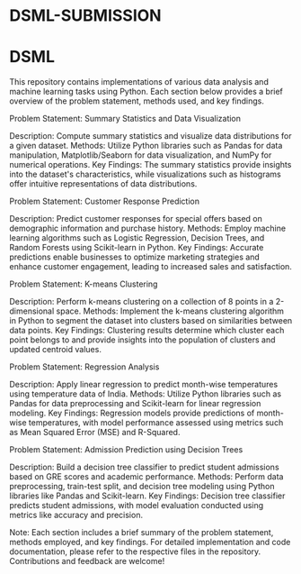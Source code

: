 # DSML-SUBMISSION
# DSML
This repository contains implementations of various data analysis and machine learning tasks using Python. Each section below provides a brief overview of the problem statement, methods used, and key findings.

Problem Statement: Summary Statistics and Data Visualization

Description: Compute summary statistics and visualize data distributions for a given dataset.
Methods: Utilize Python libraries such as Pandas for data manipulation, Matplotlib/Seaborn for data visualization, and NumPy for numerical operations.
Key Findings: The summary statistics provide insights into the dataset's characteristics, while visualizations such as histograms offer intuitive representations of data distributions.

Problem Statement: Customer Response Prediction

Description: Predict customer responses for special offers based on demographic information and purchase history.
Methods: Employ machine learning algorithms such as Logistic Regression, Decision Trees, and Random Forests using Scikit-learn in Python.
Key Findings: Accurate predictions enable businesses to optimize marketing strategies and enhance customer engagement, leading to increased sales and satisfaction.

Problem Statement: K-means Clustering

Description: Perform k-means clustering on a collection of 8 points in a 2-dimensional space.
Methods: Implement the k-means clustering algorithm in Python to segment the dataset into clusters based on similarities between data points.
Key Findings: Clustering results determine which cluster each point belongs to and provide insights into the population of clusters and updated centroid values.

Problem Statement: Regression Analysis

Description: Apply linear regression to predict month-wise temperatures using temperature data of India.
Methods: Utilize Python libraries such as Pandas for data preprocessing and Scikit-learn for linear regression modeling.
Key Findings: Regression models provide predictions of month-wise temperatures, with model performance assessed using metrics such as Mean Squared Error (MSE) and R-Squared.

Problem Statement: Admission Prediction using Decision Trees

Description: Build a decision tree classifier to predict student admissions based on GRE scores and academic performance.
Methods: Perform data preprocessing, train-test split, and decision tree modeling using Python libraries like Pandas and Scikit-learn.
Key Findings: Decision tree classifier predicts student admissions, with model evaluation conducted using metrics like accuracy and precision.

Note: Each section includes a brief summary of the problem statement, methods employed, and key findings. For detailed implementation and code documentation, please refer to the respective files in the repository. Contributions and feedback are welcome!
